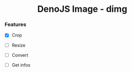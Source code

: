 <div align='center'>

  # DenoJS Image - dimg
</div>

### Features
- [x] Crop
- [ ] Resize
- [ ] Convert
- [ ] Get infos


